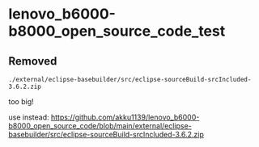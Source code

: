 # lenovo_b6000-b8000_open_source_code_test

## Removed

`./external/eclipse-basebuilder/src/eclipse-sourceBuild-srcIncluded-3.6.2.zip`

too big!

use instead:
https://github.com/akku1139/lenovo_b6000-b8000_open_source_code/blob/main/external/eclipse-basebuilder/src/eclipse-sourceBuild-srcIncluded-3.6.2.zip

